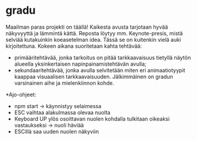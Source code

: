 # gradu

Maailman paras projekti on täällä! Kaikesta avusta tarjotaan hyvää näkyvyyttä ja lämmintä kättä.
Reposta löytyy mm. Keynote-presis, mistä selviää kutakuinkin koeasetelman idea. Tässä se on kuitenkin vielä auki kirjoitettuna.
Kokeen aikana suoritetaan kahta tehtävää:

- primääritehtävää, jonka tarkoitus on pitää tarkkaavaisuus tietyllä näytön alueella yksinkertaisen napinpainamistehtävän avulla;
- sekundaaritehtävää, jonka avulla selvitetään miten eri animaatiotyypit kaappaa visuaalisen tarkkaavaisuuden. Jälkimmäinen on gradun varsinainen aihe ja mielenkiinnon kohde.


*Ajo-ohjeet:
- npm start -> käynnistyy selaimessa
- ESC vaihtaa alakulmassa olevaa nuolta
- Keyboard UP ylös osoittavan nuolen kohdalla tulkitaan oikeaksi vastaukseksi -> nuoli häviää
- ESCillä saa uuden nuolen näkyviin
